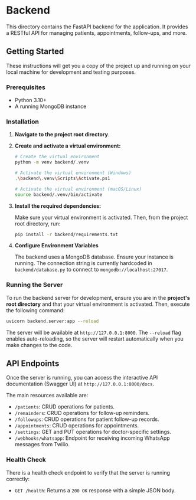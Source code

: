 # Backend

This directory contains the FastAPI backend for the application. It provides a RESTful API for managing patients, appointments, follow-ups, and more.

## Getting Started

These instructions will get you a copy of the project up and running on your local machine for development and testing purposes.

### Prerequisites

- Python 3.10+
- A running MongoDB instance

### Installation

1.  **Navigate to the project root directory**.

2.  **Create and activate a virtual environment:**

    ```bash
    # Create the virtual environment
    python -m venv backend/.venv

    # Activate the virtual environment (Windows)
    .\backend\.venv\Scripts\Activate.ps1

    # Activate the virtual environment (macOS/Linux)
    source backend/.venv/bin/activate
    ```

3.  **Install the required dependencies:**

    Make sure your virtual environment is activated. Then, from the project root directory, run:
    ```bash
    pip install -r backend/requirements.txt
    ```

4.  **Configure Environment Variables**

    The backend uses a MongoDB database. Ensure your instance is running. The connection string is currently hardcoded in `backend/database.py` to connect to `mongodb://localhost:27017`.

### Running the Server

To run the backend server for development, ensure you are in the **project's root directory** and that your virtual environment is activated. Then, execute the following command:

```bash
uvicorn backend.server:app --reload
```

The server will be available at `http://127.0.0.1:8000`. The `--reload` flag enables auto-reloading, so the server will restart automatically when you make changes to the code.

## API Endpoints

Once the server is running, you can access the interactive API documentation (Swagger UI) at `http://127.0.0.1:8000/docs`.

The main resources available are:

-   `/patients`: CRUD operations for patients.
-   `/remainders`: CRUD operations for follow-up reminders.
-   `/followups`: CRUD operations for patient follow-up records.
-   `/appointments`: CRUD operations for appointments.
-   `/settings`: GET and PUT operations for doctor-specific settings.
-   `/webhooks/whatsapp`: Endpoint for receiving incoming WhatsApp messages from Twilio.

### Health Check

There is a health check endpoint to verify that the server is running correctly:

-   `GET /health`: Returns a `200 OK` response with a simple JSON body.
